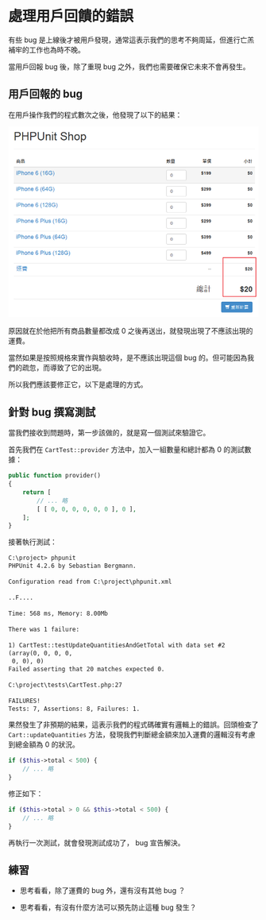 # 處理用戶回饋的錯誤

有些 bug 是上線後才被用戶發現，通常這表示我們的思考不夠周延，但進行亡羔補牢的工作也為時不晚。

當用戶回報 bug 後，除了重現 bug 之外，我們也需要確保它未來不會再發生。

## 用戶回報的 bug

在用戶操作我們的程式數次之後，他發現了以下的結果：

![](../../images/bug.png)

原因就在於他把所有商品數量都改成 0 之後再送出，就發現出現了不應該出現的運費。

當然如果是按照規格來實作與驗收時，是不應該出現這個 bug 的。但可能因為我們的疏忽，而導致了它的出現。

所以我們應該要修正它，以下是處理的方式。

## 針對 bug 撰寫測試

當我們接收到問題時，第一步該做的，就是寫一個測試來驗證它。

首先我們在 `CartTest::provider` 方法中，加入一組數量和總計都為 0 的測試數據：

```php
public function provider()
{
    return [
        // ... 略
        [ [ 0, 0, 0, 0, 0, 0 ], 0 ],
    ];
}
```

接著執行測試：

```dos
C:\project> phpunit
PHPUnit 4.2.6 by Sebastian Bergmann.

Configuration read from C:\project\phpunit.xml

..F....

Time: 568 ms, Memory: 8.00Mb

There was 1 failure:

1) CartTest::testUpdateQuantitiesAndGetTotal with data set #2 (array(0, 0, 0, 0,
 0, 0), 0)
Failed asserting that 20 matches expected 0.

C:\project\tests\CartTest.php:27

FAILURES!
Tests: 7, Assertions: 8, Failures: 1.
```

果然發生了非預期的結果，這表示我們的程式碼確實有邏輯上的錯誤。回頭檢查了 `Cart::updateQuantities` 方法，發現我們判斷總金額來加入運費的邏輯沒有考慮到總金額為 0 的狀況。

```php
if ($this->total < 500) {
    // ... 略
}
```

修正如下：

```php
if ($this->total > 0 && $this->total < 500) {
    // ... 略
}
```

再執行一次測試，就會發現測試成功了， bug 宣告解決。

## 練習

* 思考看看，除了運費的 bug 外，還有沒有其他 bug ？

* 思考看看，有沒有什麼方法可以預先防止這種 bug 發生？
